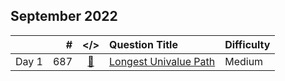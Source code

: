 ## September 2022

||#|</>|Question Title|Difficulty|
|:--|--:|:-:|:--|:--|
|Day 1|687|[📎](../src/q_651_700/q0687.cc)|[Longest Univalue Path](https://leetcode.com/problems/longest-univalue-path/)|Medium|

